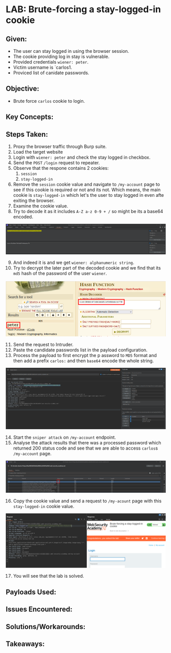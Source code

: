 # LAB: Brute-forcing a stay-logged-in cookie

## Given:

- The user can stay logged in using the browser session.
- The cookie providing log in stay is vulnerable.
- Provided credentials `wiener: peter`.
- Victim username is `carlos1.
- Proviced list of canidate passwords.

## Objective:

- Brute force `carlos` cookie to login.

## Key Concepts:

## Steps Taken:

1. Proxy the browser traffic through Burp suite.
2. Load the target website
3. Login with `wiener: peter` and check the stay logged in checkbox.
4. Send the `POST` `/login` request to repeater.
5. Observe that the respone contains 2 cookies:
   1. `session`
   2. `stay-logged-in`
6. Remove the `session` cookie value and navigate to `/my-account` page to see if this cookie is required or not and its not. Which means, the main cookie is `stay-logged-in` which let's the user to stay logged in even afte exiting the browser.
7. Examine the cookie value.
8. Try to decode it as it includes `A-Z a-z 0-9 + /` so might be its a base64 encoded.

![](./Images/decoding%20the%20stay-logged-in%20cookie%20value.png)

9.  And indeed it is and we get `wiener: alphanumeric string`.
10. Try to decrypt the later part of the decoded cookie and we find that its `md5` hash of the password of the user `wiener`.

![](./Images/decrypting%20the%20alphanumeric%20part%20of%20session.png)

11. Send the request to Intruder.
12. Paste the candidate passwords list in the payload configuration.
13. Process the payload to first encrypt the p assword to `MD5` format and then add a prefix `carlos:` and then `base64` encode the whole string.

![](./Images/intruding%20with%20md5%20hashes%20of%20base64%20values%20of%20given%20password%20list.png)

14. Start the `sniper attack` on `/my-account` endpoint.
15. Analyse the attack results that there was a processed password which returned 200 status code and see that we are able to access `carlos`s `/my-account` page.

![](./Images/found%20the%20cookie%20which%20successfully%20get%20us%20into%20my%20account%20page.png)

16. Copy the cookie value and send a request to `/my-acount` page with this `stay-logged-in` cookie value.

![](./Images/send%20a%20request%20to%20my-account%20page%20using%20the%20found%20cookue.png)

17. You will see that the lab is solved.

## Payloads Used:

## Issues Encountered:

## Solutions/Workarounds:

## Takeaways:
